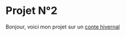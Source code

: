 # Projet N°2
Bonjour, voici mon projet sur un [conte hivernal](https://github.com/IsupposeAxel/Projet-IA/blob/Projet-N%C2%B02/Conte%20Hivernal.pdf)
 
